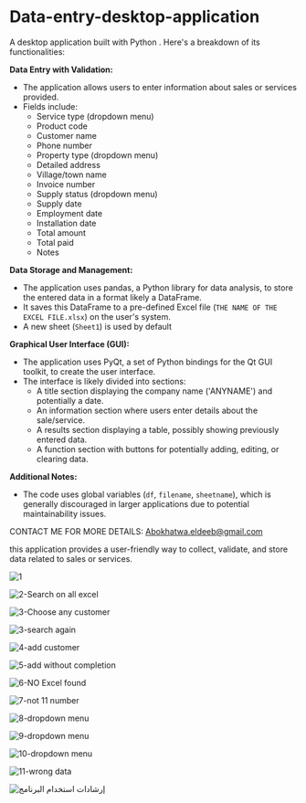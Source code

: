 # Data-entry-desktop-application
A desktop application built with Python . Here's a breakdown of its functionalities:

**Data Entry with Validation:**

* The application allows users to enter information about sales or services provided.
* Fields include:
    * Service type (dropdown menu)
    * Product code
    * Customer name
    * Phone number
    * Property type (dropdown menu)
    * Detailed address
    * Village/town name
    * Invoice number
    * Supply status (dropdown menu)
    * Supply date
    * Employment date
    * Installation date
    * Total amount
    * Total paid
    * Notes


**Data Storage and Management:**

* The application uses pandas, a Python library for data analysis, to store the entered data in a format likely  a DataFrame.
* It saves this DataFrame to a pre-defined Excel file (`THE NAME OF THE EXCEL FILE.xlsx`) on the user's system.
* A new sheet (`Sheet1`)  is used by default

**Graphical User Interface (GUI):**

* The application uses PyQt, a set of Python bindings for the Qt GUI toolkit, to create the user interface. 
* The interface is likely divided into sections:
    * A title section displaying the company name ('ANYNAME') and potentially a date.
    * An information section where users enter details about the sale/service.
    * A results section displaying a table, possibly showing previously entered data.
    * A function section with buttons for potentially adding, editing, or clearing data.

**Additional Notes:**

* The code uses global variables (`df`, `filename`, `sheetname`), which is generally discouraged in larger applications due to potential maintainability issues.

CONTACT ME FOR MORE DETAILS:
Abokhatwa.eldeeb@gmail.com 

this application provides a user-friendly way to collect, validate, and store data related to sales or services. 

![1](https://github.com/user-attachments/assets/a6b5a5d2-f04f-400e-aba8-23f2664d8b98)

![2-Search on all excel ](https://github.com/user-attachments/assets/2549df33-bd50-41d7-ad1e-a9ba67041df1)

![3-Choose any customer ](https://github.com/user-attachments/assets/18744b6e-41bb-473a-aa93-e6edb33edbe0)

![3-search again ](https://github.com/user-attachments/assets/0ee3cf97-bd77-4ef3-894e-2227e8689e51)

![4-add customer](https://github.com/user-attachments/assets/13e06b3f-1cfc-4e1b-808f-177e52d7e501)

![5-add without completion](https://github.com/user-attachments/assets/ee2a7c1a-0910-47fb-8e0f-5e8ed6320d42)

![6-NO Excel found ](https://github.com/user-attachments/assets/5184870e-b80c-4d0f-8ae3-38126f1a9316)

![7-not 11 number](https://github.com/user-attachments/assets/ea10e7ce-069b-4521-959f-08d52a09901e)

![8-dropdown menu](https://github.com/user-attachments/assets/abb0825f-c062-4eb3-aaae-e903bf1250dc)

![9-dropdown menu](https://github.com/user-attachments/assets/335a73ea-b449-4d51-9e85-f752e1ee8074)

![10-dropdown menu](https://github.com/user-attachments/assets/1864fec6-106a-4d3a-bdd2-5ab82affb73a)

![11-wrong data](https://github.com/user-attachments/assets/f2704b7d-3f31-40ac-822d-a75f34f5c41b)

![إرشادات استخدام البرنامج](https://github.com/user-attachments/assets/398af85a-9a77-435d-859b-0885a95e93d0)







